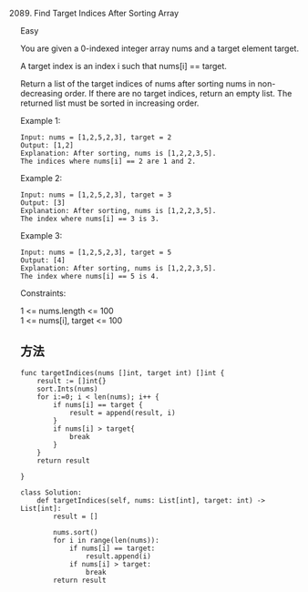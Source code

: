 2089. Find Target Indices After Sorting Array


Easy

You are given a 0-indexed integer array nums and a target element target.

A target index is an index i such that nums[i] == target.

Return a list of the target indices of nums after sorting nums in non-decreasing order. If there are no target indices, return an empty list. The returned list must be sorted in increasing order.

 

Example 1:

```
Input: nums = [1,2,5,2,3], target = 2
Output: [1,2]
Explanation: After sorting, nums is [1,2,2,3,5].
The indices where nums[i] == 2 are 1 and 2.
```

Example 2:

```
Input: nums = [1,2,5,2,3], target = 3
Output: [3]
Explanation: After sorting, nums is [1,2,2,3,5].
The index where nums[i] == 3 is 3.
```

Example 3:

```
Input: nums = [1,2,5,2,3], target = 5
Output: [4]
Explanation: After sorting, nums is [1,2,2,3,5].
The index where nums[i] == 5 is 4.
```

Constraints:

1 <= nums.length <= 100   
1 <= nums[i], target <= 100   

## 方法


```
func targetIndices(nums []int, target int) []int {
    result := []int{}
    sort.Ints(nums)
    for i:=0; i < len(nums); i++ {
        if nums[i] == target {
            result = append(result, i)
        }
        if nums[i] > target{
            break
        }
    }
    return result
    
}
```


```
class Solution:
    def targetIndices(self, nums: List[int], target: int) -> List[int]:
        result = []
        
        nums.sort()
        for i in range(len(nums)):
            if nums[i] == target:
                result.append(i)
            if nums[i] > target:
                break
        return result
```